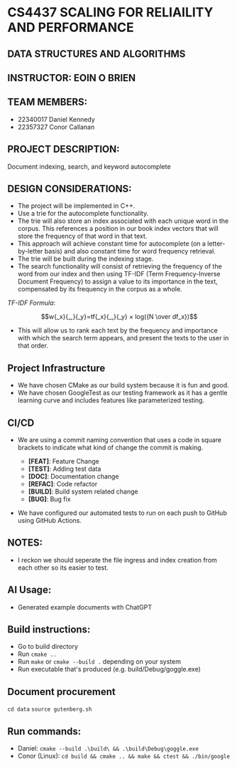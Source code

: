 # CS4437 SCALING FOR RELIAILITY AND PERFORMANCE
## DATA STRUCTURES AND ALGORITHMS
## INSTRUCTOR: EOIN O BRIEN

## TEAM MEMBERS:
- 22340017 Daniel Kennedy
- 22357327 Conor Callanan

## PROJECT DESCRIPTION:
Document indexing, search, and keyword autocomplete

## DESIGN CONSIDERATIONS:
- The project will be implemented in C++.
- Use a trie for the autocomplete functionality.
- The trie will also store an index associated with each unique word in the corpus. This references a position in our book index vectors that will store the frequency of that word in that text.
- This approach will achieve constant time for autocomplete (on a letter-by-letter basis) and also constant time for word frequency retrieval.
- The trie will be built during the indexing stage.
- The search functionality will consist of retrieving the frequency of the word from our index and then using TF-IDF (Term Frequency-Inverse Document Frequency) to assign a value to its importance in the text, compensated by its frequency in the corpus as a whole.

*TF-IDF Formula*: 
```math
w{_x}{_,}{_y}=tf{_x}{_,}{_y} × log({N \over df_x})
```

- This will allow us to rank each text by the frequency and importance with which the search term appears, and present the texts to the user in that order.

## Project Infrastructure
- We have chosen CMake as our build system because it is fun and good.
- We have chosen GoogleTest as our testing framework as it has a gentle learning curve and includes features like parameterized testing.

## CI/CD
- We are using a commit naming convention that uses a code in square brackets to indicate what kind of change the commit is making.
    - **[FEAT]**: Feature Change
    - **[TEST]**: Adding test data
    - **[DOC]**: Documentation change
    - **[REFAC]**: Code refactor
    - **[BUILD]**: Build system related change
    - **[BUG]**: Bug fix
 
- We have configured our automated tests to run on each push to GitHub using GitHub Actions.

## NOTES:
- I reckon we should seperate the file ingress and index creation from each other so its easier to test.


## AI Usage:
- Generated example documents with ChatGPT

## Build instructions:
- Go to build directory
- Run `cmake ..`
- Run `make` or `cmake --build .` depending on your system
- Run executable that's produced (e.g. build/Debug/goggle.exe)

## Document procurement
`cd data`
`source gutenberg.sh`

## Run commands:
- Daniel: `cmake --build .\build\ && .\build\Debug\goggle.exe`
- Conor (Linux): `cd build && cmake .. && make && ctest && ./bin/google`
